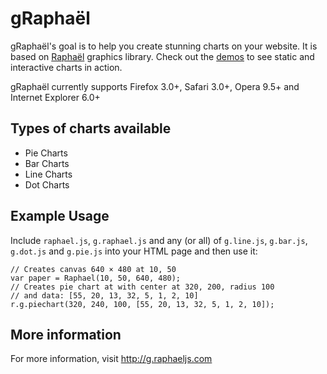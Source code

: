 # gRaphaël

gRaphaël's goal is to help you create stunning charts on your website. It is based on [Raphaël](http://raphaeljs.com) graphics library. Check out the [demos](http://g.raphaeljs.com) to see static and interactive charts in action.

gRaphaël currently supports Firefox 3.0+, Safari 3.0+, Opera 9.5+ and Internet Explorer 6.0+

## Types of charts available

* Pie Charts
* Bar Charts
* Line Charts
* Dot Charts

## Example Usage

Include `raphael.js`, `g.raphael.js` and any (or all) of `g.line.js`, `g.bar.js`, `g.dot.js` and `g.pie.js` into your HTML page and then use it:

    // Creates canvas 640 × 480 at 10, 50
    var paper = Raphael(10, 50, 640, 480);
    // Creates pie chart at with center at 320, 200, radius 100
    // and data: [55, 20, 13, 32, 5, 1, 2, 10]
    r.g.piechart(320, 240, 100, [55, 20, 13, 32, 5, 1, 2, 10]);

## More information

For more information, visit <http://g.raphaeljs.com>